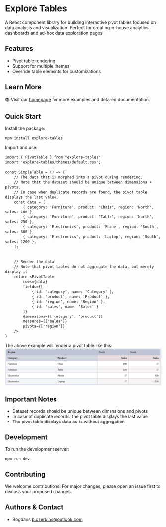 # Explore Tables

A React component library for building interactive pivot tables focused on data analysis and visualization. Perfect for creating in-house analytics dashboards and ad-hoc data exploration pages.

## Features

- Pivot table rendering
- Support for multiple themes
- Override table elements for customizations


## Learn More

📚 Visit our [homepage](https://bozerkins.github.io/explore-tables/#/) for more examples and detailed documentation.

## Quick Start

Install the package:
```shell
npm install explore-tables
```

Import and use:

```tsx
import { PivotTable } from "explore-tables"
import 'explore-tables/themes/default.css'; 

const SimpleTable = () => {
    // The data that is morphed into a pivot during rendering.
    // Note that the dataset should be unique between dimensions + pivots.
    // In case when duplicate records are found, the pivot table displays the last value.
    const data = [
        { category: 'Furniture', product: 'Chair', region: 'North', sales: 100 },
        { category: 'Furniture', product: 'Table', region: 'North', sales: 250 },
        { category: 'Electronics', product: 'Phone', region: 'South', sales: 300 },
        { category: 'Electronics', product: 'Laptop', region: 'South', sales: 1200 },
    ];


    // Render the data.
    // Note that pivot tables do not aggregate the data, but merely display it
    return <PivotTable 
        rows={data}
        fields={[
            { id: 'category', name: 'Category' },
            { id: 'product', name: 'Product' },
            { id: 'region', name: 'Region' },
            { id: 'sales', name: 'Sales' }
        ]}
        dimensions={['category', 'product']}
        measures={['sales']}
        pivots={['region']}
    />
}
```

The above example will render a pivot table like this:
![pivot tables example](example.png "Pivot Table")

## Important Notes

- Dataset records should be unique between dimensions and pivots
- In case of duplicate records, the pivot table displays the last value
- The pivot table displays data as-is without aggregation

## Development

To run the development server:
```shell
npm run dev
```

## Contributing

We welcome contributions! For major changes, please open an issue first to discuss your proposed changes.

## Authors & Contact

* Bogdans <b.ozerkins@outlook.com>
